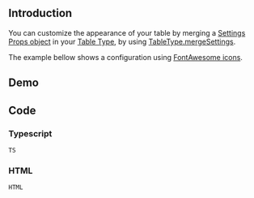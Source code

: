 ## Introduction

You can customize the appearance of your table by merging a [Settings Props object](../interfaces/isettingsproperties.html) in your [Table Type](../classes/tabletype.html), by using [TableType.mergeSettings](../classes/tabletype.html#mergesettings).

<div class="alert alert-info">
    <i class="fas fa-info-circle"></i>
    The example bellow shows a configuration using <a href="https://fontawesome.com/" target="_blank">FontAwesome icons</a>.
</div>

## Demo

<div id="demo-app">
	<div class="row">
		<div class="col-xs-12 table-responsive">
			<datatable :columns="columns" :data="rows" :per-page="10"></datatable>
			<datatable-pager v-model="page" type="short"></datatable-pager>
		</div>
	</div>
</div>

## Code

### Typescript

```TS```

### HTML

```HTML```

<script src="{{relativeURLToRoot /assets/js/rows.js}}" defer></script>
<script id="deps"></script>
<script id="demo-script"></script>
